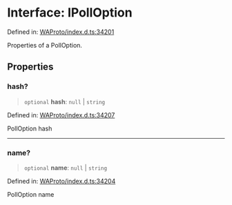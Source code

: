 # Interface: IPollOption

Defined in: [WAProto/index.d.ts:34201](https://github.com/Fokusdotid/Baileys/blob/039f28db78950e3bac7c407f144ea390dcdf207d/WAProto/index.d.ts#L34201)

Properties of a PollOption.

## Properties

### hash?

> `optional` **hash**: `null` \| `string`

Defined in: [WAProto/index.d.ts:34207](https://github.com/Fokusdotid/Baileys/blob/039f28db78950e3bac7c407f144ea390dcdf207d/WAProto/index.d.ts#L34207)

PollOption hash

***

### name?

> `optional` **name**: `null` \| `string`

Defined in: [WAProto/index.d.ts:34204](https://github.com/Fokusdotid/Baileys/blob/039f28db78950e3bac7c407f144ea390dcdf207d/WAProto/index.d.ts#L34204)

PollOption name
